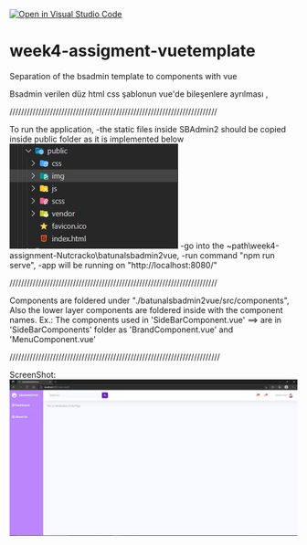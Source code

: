 [![Open in Visual Studio Code](https://classroom.github.com/assets/open-in-vscode-f059dc9a6f8d3a56e377f745f24479a46679e63a5d9fe6f495e02850cd0d8118.svg)](https://classroom.github.com/online_ide?assignment_repo_id=7171288&assignment_repo_type=AssignmentRepo)

# week4-assigment-vuetemplate

Separation of the bsadmin template to components with vue

Bsadmin verilen düz html css şablonun vue'de bileşenlere ayrılması ,

////////////////////////////////////////////////////////////////////////

To run the application,
-the static files inside SBAdmin2 should be copied inside public folder as it is implemented below
![Alt text](./ScreenShot2.JPG?raw=true "ProjectScreenShot")
-go into the ~path\week4-assignment-Nutcracko\batunalsbadmin2vue,
-run command "npm run serve",
-app will be running on "http://localhost:8080/"

////////////////////////////////////////////////////////////////////////

Components are foldered under "./batunalsbadmin2vue/src/components",
Also the lower layer components are foldered inside with the component names.
Ex.: The components used in 'SideBarComponent.vue' ==> are in 'SideBarComponents' folder as 'BrandComponent.vue' and 'MenuComponent.vue'

/////////////////////////////////////////////////////////////////////////

ScreenShot:
![Alt text](./ScreenShot.JPG?raw=true "ProjectScreenShot")

